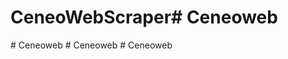 # CeneoWebScraper#   C e n e o w e b  
 #   C e n e o w e b  
 #   C e n e o w e b  
 #   C e n e o w e b  
 